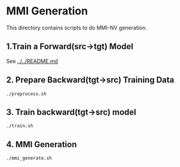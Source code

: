# MMI Generation
This directory contains scripts to do MMI-NV generation.

## 1.Train a Forward(src->tgt) Model
See [../../README.md](../../README.md)

## 2. Prepare Backward(tgt->src) Training Data 
`./preprocess.sh`

## 3. Train backward(tgt->src) model 
`./train.sh`

## 4. MMI Generation
`./mmi_generate.sh`
